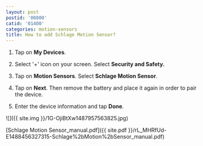 ```yaml
---
layout: post
postid: '00800'
catid: '01400'
categories: motion-sensors
title: How to add Schlage Motion Sensor?
---
```


1. Tap on **My Devices**.

2. Select '+' icon on your screen. Select **Security and Safety.**

3. Tap on **Motion Sensors**. Select **Schlage Motion Sensor**.

4. Tap on **Next**. Then remove the battery and place it again in order to pair the device.

5. Enter the device information and tap **Done**.

![]({{ site.img }}/1G-OjiBtXw1487957563825.jpg)

[Schlage Motion Sensor_manual.pdf]({{ site.pdf }}/rL_MHRfUd-E1488456327315-Schlage%2bMotion%2bSensor_manual.pdf)